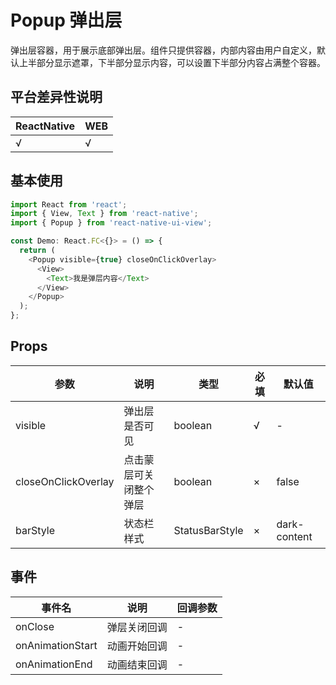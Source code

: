 # Popup 弹出层

弹出层容器，用于展示底部弹出层。组件只提供容器，内部内容由用户自定义，默认上半部分显示遮罩，下半部分显示内容，可以设置下半部分内容占满整个容器。

## 平台差异性说明

| ReactNative | WEB |
| ----------- | --- |
| √           | √   |

## 基本使用

```typescript
import React from 'react';
import { View, Text } from 'react-native';
import { Popup } from 'react-native-ui-view';

const Demo: React.FC<{}> = () => {
  return (
    <Popup visible={true} closeOnClickOverlay>
      <View>
        <Text>我是弹层内容</Text>
      </View>
    </Popup>
  );
};
```

## Props

| 参数                | 说明                   | 类型           | 必填 | 默认值       |
| ------------------- | ---------------------- | -------------- | ---- | ------------ |
| visible             | 弹出层是否可见         | boolean        | √    | -            |
| closeOnClickOverlay | 点击蒙层可关闭整个弹层 | boolean        | ×    | false        |
| barStyle            | 状态栏样式             | StatusBarStyle | ×    | dark-content |

## 事件

| 事件名           | 说明         | 回调参数 |
| ---------------- | ------------ | -------- |
| onClose          | 弹层关闭回调 | -        |
| onAnimationStart | 动画开始回调 | -        |
| onAnimationEnd   | 动画结束回调 | -        |
